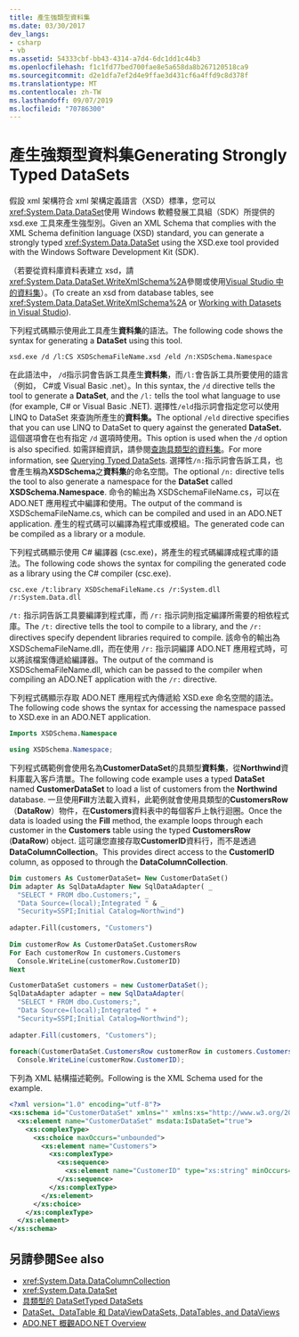 ```yaml
---
title: 產生強類型資料集
ms.date: 03/30/2017
dev_langs:
- csharp
- vb
ms.assetid: 54333cbf-bb43-4314-a7d4-6dc1dd1c44b3
ms.openlocfilehash: f1c1fd77bed700fae8e5a658da8b267120518ca9
ms.sourcegitcommit: d2e1dfa7ef2d4e9ffae3d431cf6a4ffd9c8d378f
ms.translationtype: MT
ms.contentlocale: zh-TW
ms.lasthandoff: 09/07/2019
ms.locfileid: "70786300"
---
```

# <a name="generating-strongly-typed-datasets"></a><span data-ttu-id="10528-102">產生強類型資料集</span><span class="sxs-lookup"><span data-stu-id="10528-102">Generating Strongly Typed DataSets</span></span>
<span data-ttu-id="10528-103">假設 xml 架構符合 xml 架構定義語言（XSD）標準，您可以<xref:System.Data.DataSet>使用 Windows 軟體發展工具組（SDK）所提供的 xsd.exe 工具來產生強型別。</span><span class="sxs-lookup"><span data-stu-id="10528-103">Given an XML Schema that complies with the XML Schema definition language (XSD) standard, you can generate a strongly typed <xref:System.Data.DataSet> using the XSD.exe tool provided with the Windows Software Development Kit (SDK).</span></span>  
  
 <span data-ttu-id="10528-104">（若要從資料庫資料表建立 xsd，請<xref:System.Data.DataSet.WriteXmlSchema%2A>參閱或使用[Visual Studio 中的資料集](/visualstudio/data-tools/dataset-tools-in-visual-studio)）。</span><span class="sxs-lookup"><span data-stu-id="10528-104">(To create an xsd from database tables, see <xref:System.Data.DataSet.WriteXmlSchema%2A> or [Working with Datasets in Visual Studio](/visualstudio/data-tools/dataset-tools-in-visual-studio)).</span></span>  
  
 <span data-ttu-id="10528-105">下列程式碼顯示使用此工具產生**資料集**的語法。</span><span class="sxs-lookup"><span data-stu-id="10528-105">The following code shows the syntax for generating a **DataSet** using this tool.</span></span>  
  
```  
xsd.exe /d /l:CS XSDSchemaFileName.xsd /eld /n:XSDSchema.Namespace  
```  
  
 <span data-ttu-id="10528-106">在此語法中， `/d`指示詞會告訴工具產生**資料集**，而`/l:`會告訴工具所要使用的語言（例如， C#或 Visual Basic .net）。</span><span class="sxs-lookup"><span data-stu-id="10528-106">In this syntax, the `/d` directive tells the tool to generate a **DataSet**, and the `/l:` tells the tool what language to use (for example, C# or Visual Basic .NET).</span></span> <span data-ttu-id="10528-107">選擇性`/eld`指示詞會指定您可以使用 LINQ to DataSet 來查詢所產生的**資料集。**</span><span class="sxs-lookup"><span data-stu-id="10528-107">The optional `/eld` directive specifies that you can use LINQ to DataSet to query against the generated **DataSet.**</span></span> <span data-ttu-id="10528-108">這個選項會在也有指定 `/d` 選項時使用。</span><span class="sxs-lookup"><span data-stu-id="10528-108">This option is used when the `/d` option is also specified.</span></span> <span data-ttu-id="10528-109">如需詳細資訊，請參閱[查詢具類型的資料集](../querying-typed-datasets.md)。</span><span class="sxs-lookup"><span data-stu-id="10528-109">For more information, see [Querying Typed DataSets](../querying-typed-datasets.md).</span></span> <span data-ttu-id="10528-110">選擇性`/n:`指示詞會告訴工具，也會產生稱為**XSDSchema**之**資料集**的命名空間。</span><span class="sxs-lookup"><span data-stu-id="10528-110">The optional `/n:` directive tells the tool to also generate a namespace for the **DataSet** called **XSDSchema.Namespace**.</span></span> <span data-ttu-id="10528-111">命令的輸出為 XSDSchemaFileName.cs，可以在 ADO.NET 應用程式中編譯和使用。</span><span class="sxs-lookup"><span data-stu-id="10528-111">The output of the command is XSDSchemaFileName.cs, which can be compiled and used in an ADO.NET application.</span></span> <span data-ttu-id="10528-112">產生的程式碼可以編譯為程式庫或模組。</span><span class="sxs-lookup"><span data-stu-id="10528-112">The generated code can be compiled as a library or a module.</span></span>  
  
 <span data-ttu-id="10528-113">下列程式碼顯示使用 C# 編譯器 (csc.exe)，將產生的程式碼編譯成程式庫的語法。</span><span class="sxs-lookup"><span data-stu-id="10528-113">The following code shows the syntax for compiling the generated code as a library using the C# compiler (csc.exe).</span></span>  
  
```  
csc.exe /t:library XSDSchemaFileName.cs /r:System.dll /r:System.Data.dll  
```  
  
 <span data-ttu-id="10528-114">`/t:` 指示詞告訴工具要編譯到程式庫，而 `/r:` 指示詞則指定編譯所需要的相依程式庫。</span><span class="sxs-lookup"><span data-stu-id="10528-114">The `/t:` directive tells the tool to compile to a library, and the `/r:` directives specify dependent libraries required to compile.</span></span> <span data-ttu-id="10528-115">該命令的輸出為 XSDSchemaFileName.dll，而在使用 `/r:` 指示詞編譯 ADO.NET 應用程式時，可以將該檔案傳遞給編譯器。</span><span class="sxs-lookup"><span data-stu-id="10528-115">The output of the command is XSDSchemaFileName.dll, which can be passed to the compiler when compiling an ADO.NET application with the `/r:` directive.</span></span>  
  
 <span data-ttu-id="10528-116">下列程式碼顯示存取 ADO.NET 應用程式內傳遞給 XSD.exe 命名空間的語法。</span><span class="sxs-lookup"><span data-stu-id="10528-116">The following code shows the syntax for accessing the namespace passed to XSD.exe in an ADO.NET application.</span></span>  
  
```vb  
Imports XSDSchema.Namespace  
```  
  
```csharp  
using XSDSchema.Namespace;  
```  
  
 <span data-ttu-id="10528-117">下列程式碼範例會使用名為**CustomerDataSet**的具類型**資料集**，從**Northwind**資料庫載入客戶清單。</span><span class="sxs-lookup"><span data-stu-id="10528-117">The following code example uses a typed **DataSet** named **CustomerDataSet** to load a list of customers from the **Northwind** database.</span></span> <span data-ttu-id="10528-118">一旦使用**Fill**方法載入資料，此範例就會使用具類型的**CustomersRow** （**DataRow**）物件，在**Customers**資料表中的每個客戶上執行迴圈。</span><span class="sxs-lookup"><span data-stu-id="10528-118">Once the data is loaded using the **Fill** method, the example loops through each customer in the **Customers** table using the typed **CustomersRow** (**DataRow**) object.</span></span> <span data-ttu-id="10528-119">這可讓您直接存取**CustomerID**資料行，而不是透過**DataColumnCollection**。</span><span class="sxs-lookup"><span data-stu-id="10528-119">This provides direct access to the **CustomerID** column, as opposed to through the **DataColumnCollection**.</span></span>  
  
```vb  
Dim customers As CustomerDataSet= New CustomerDataSet()  
Dim adapter As SqlDataAdapter New SqlDataAdapter( _  
  "SELECT * FROM dbo.Customers;", _  
  "Data Source=(local);Integrated " & _  
  "Security=SSPI;Initial Catalog=Northwind")  
  
adapter.Fill(customers, "Customers")  
  
Dim customerRow As CustomerDataSet.CustomersRow  
For Each customerRow In customers.Customers  
  Console.WriteLine(customerRow.CustomerID)  
Next  
```  
  
```csharp  
CustomerDataSet customers = new CustomerDataSet();  
SqlDataAdapter adapter = new SqlDataAdapter(  
  "SELECT * FROM dbo.Customers;",  
  "Data Source=(local);Integrated " +  
  "Security=SSPI;Initial Catalog=Northwind");  
  
adapter.Fill(customers, "Customers");  
  
foreach(CustomerDataSet.CustomersRow customerRow in customers.Customers)  
  Console.WriteLine(customerRow.CustomerID);  
```  
  
 <span data-ttu-id="10528-120">下列為 XML 結構描述範例。</span><span class="sxs-lookup"><span data-stu-id="10528-120">Following is the XML Schema used for the example.</span></span>  
  
```xml  
<?xml version="1.0" encoding="utf-8"?>  
<xs:schema id="CustomerDataSet" xmlns="" xmlns:xs="http://www.w3.org/2001/XMLSchema" xmlns:msdata="urn:schemas-microsoft-com:xml-msdata">  
  <xs:element name="CustomerDataSet" msdata:IsDataSet="true">  
    <xs:complexType>  
      <xs:choice maxOccurs="unbounded">  
        <xs:element name="Customers">  
          <xs:complexType>  
            <xs:sequence>  
              <xs:element name="CustomerID" type="xs:string" minOccurs="0" />  
            </xs:sequence>  
          </xs:complexType>  
        </xs:element>  
      </xs:choice>  
    </xs:complexType>  
  </xs:element>  
</xs:schema>  
```  
  
## <a name="see-also"></a><span data-ttu-id="10528-121">另請參閱</span><span class="sxs-lookup"><span data-stu-id="10528-121">See also</span></span>

- <xref:System.Data.DataColumnCollection>
- <xref:System.Data.DataSet>
- [<span data-ttu-id="10528-122">具類型的 DataSet</span><span class="sxs-lookup"><span data-stu-id="10528-122">Typed DataSets</span></span>](typed-datasets.md)
- [<span data-ttu-id="10528-123">DataSet、DataTable 和 DataView</span><span class="sxs-lookup"><span data-stu-id="10528-123">DataSets, DataTables, and DataViews</span></span>](index.md)
- [<span data-ttu-id="10528-124">ADO.NET 概觀</span><span class="sxs-lookup"><span data-stu-id="10528-124">ADO.NET Overview</span></span>](../ado-net-overview.md)
